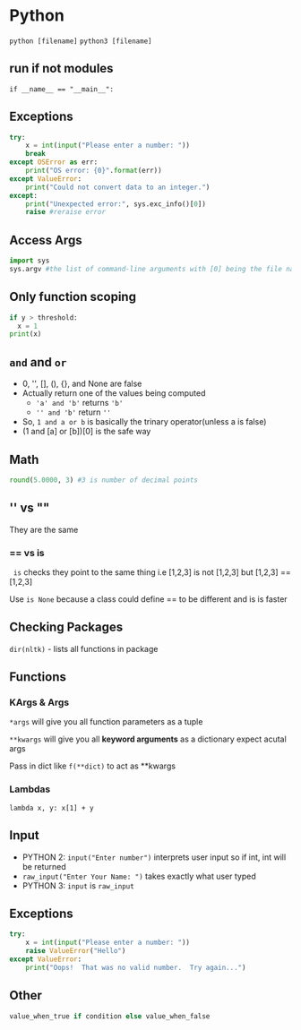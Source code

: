 # Python

`python [filename]` `python3 [filename]`

## run if not modules

`if __name__ == "__main__":`

## Exceptions

```python
try:
    x = int(input("Please enter a number: "))
    break
except OSError as err:
    print("OS error: {0}".format(err))
except ValueError:
    print("Could not convert data to an integer.")
except:
    print("Unexpected error:", sys.exc_info()[0])
    raise #reraise error
```

## Access Args

```python
import sys
sys.argv #the list of command-line arguments with [0] being the file name
```

## Only function scoping
```py
if y > threshold:
  x = 1
print(x)
```

## `and` and `or`
- 0, '', [], (), {}, and None are false
- Actually return one of the values being computed
  -  `'a' and 'b'` returns `'b'`
  - `'' and 'b'` return `''`
- So, `1 and a or b` is basically the trinary operator(unless a is false)
- (1 and [a] or [b])[0] is the safe way

## Math
```py
round(5.0000, 3) #3 is number of decimal points
```

## '' vs ""
They are the same

### == vs is

` is` checks they point to the same thing i.e [1,2,3] is not [1,2,3] but [1,2,3] == [1,2,3]

Use `is None` because a class could define == to be different and is is faster

## Checking Packages
`dir(nltk)` - lists all functions in package

## Functions

### KArgs & Args

`*args` will give you all function parameters as a tuple

`**kwargs` will give you all **keyword arguments** as a dictionary expect acutal args

Pass in dict like `f(**dict)` to act as **kwargs

### Lambdas

`lambda x, y: x[1] + y`

## Input

- PYTHON 2: `input("Enter number")` interprets user input so if int, int will be returned
- `raw_input("Enter Your Name: ")` takes exactly what user typed 
- PYTHON 3: `input` is `raw_input`

## Exceptions

```python
try:
    x = int(input("Please enter a number: "))
    raise ValueError("Hello")
except ValueError:
    print("Oops!  That was no valid number.  Try again...")
```

## Other

```py
value_when_true if condition else value_when_false
```

